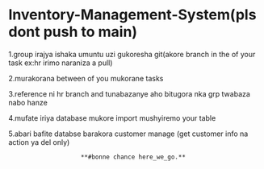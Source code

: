 # Inventory-Management-System(pls dont push to main)
1.group irajya ishaka umuntu uzi gukoresha git(akore branch in the of your task ex:hr irimo naraniza a pull)

2.murakorana between of you mukorane  tasks

3.reference ni hr branch and tunabazanye aho bitugora nka grp twabaza nabo hanze

4.mufate iriya database mukore import mushyiremo your table 

5.abari bafite databse barakora customer manage (get customer info na action ya del only)

                        **#bonne chance here_we_go.**
